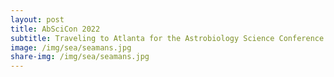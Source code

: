 ```yaml
---
layout: post
title: AbSciCon 2022
subtitle: Traveling to Atlanta for the Astrobiology Science Conference!
image: /img/sea/seamans.jpg
share-img: /img/sea/seamans.jpg
---
```


<div id="gallery"></div>

<script>
    const photos = [
        "/img/auckland/akl-tree-park.jpg",
        "/img/auckland/akl-trees.jpg",
        "/img/auckland/marae-visit.jpg",
        "/img/auckland/akl-tree-park.jpg",
        "/img/auckland/marae-visit.jpg",
        "/img/auckland/marae-visit.jpg",
        "/img/auckland/akl-tree-park.jpg",
        "/img/auckland/akl-trees.jpg",
        "/img/auckland/marae-visit.jpg",
        "/img/auckland/akl-tree-park.jpg",
        "/img/auckland/marae-visit.jpg",
        "/img/auckland/marae-visit.jpg"
    ];
    
    generate_gallery(photos);
</script>
